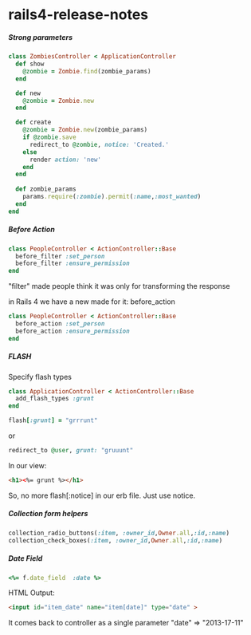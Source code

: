 rails4-release-notes
====================


##### Strong parameters

```ruby
class ZombiesController < ApplicationController
  def show
    @zombie = Zombie.find(zombie_params)
  end

  def new
    @zombie = Zombie.new
  end

  def create
    @zombie = Zombie.new(zombie_params)
    if @zombie.save
      redirect_to @zombie, notice: 'Created.'
    else
      render action: 'new'
    end
  end
  
  def zombie_params
    params.require(:zombie).permit(:name,:most_wanted)
  end
end
```

##### Before Action

```ruby
class PeopleController < ActionController::Base
  before_filter :set_person
  before_filter :ensure_permission
end
```
"filter" made people think it was only for transforming the response

in Rails 4 we have a new made for it: before_action

```ruby
class PeopleController < ActionController::Base
  before_action :set_person
  before_action :ensure_permission
end
```

##### FLASH

Specify flash types

```ruby
class ApplicationController < ActionController::Base
  add_flash_types :grunt
end
```

```ruby
flash[:grunt] = "grrrunt"
```
or
```ruby
redirect_to @user, grunt: "gruuunt"
```

In our view:

```html
<h1><%= grunt %></h1>
```
So, no more flash[:notice] in our erb file. Just use notice.


##### Collection form helpers

```ruby
collection_radio_buttons(:item, :owner_id,Owner.all,:id,:name)
collection_check_boxes(:item, :owner_id,Owner.all,:id,:name)
```

##### Date Field

```ruby
<%= f.date_field  :date %>
```

HTML Output:
```html
<input id="item_date" name="item[date]" type="date" >
```
It comes back to controller as a single parameter
"date" => "2013-17-11"
